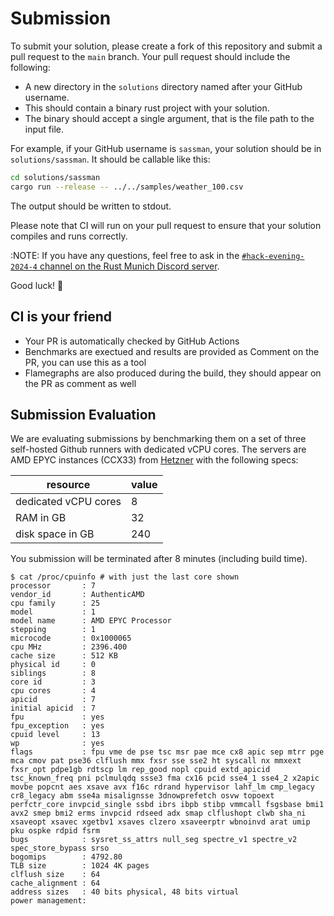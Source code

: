 # Submission

To submit your solution, please create a fork of this repository and submit a pull request to the
`main` branch. Your pull request should include the following:

- A new directory in the `solutions` directory named after your GitHub username.
- This should contain a binary rust project with your solution.
- The binary should accept a single argument, that is the file path to the input file.

For example, if your GitHub username is `sassman`, your solution should be in `solutions/sassman`.
It should be callable like this:

```sh
cd solutions/sassman
cargo run --release -- ../../samples/weather_100.csv
```

The output should be written to stdout.

Please note that CI will run on your pull request to ensure that your solution compiles and runs
correctly.

:NOTE: If you have any questions, feel free to ask in the
[`#hack-evening-2024-4` channel on the Rust Munich Discord server](https://discord.com/channels/704612189532586014/1315802468868817007).

Good luck! 🦀

## CI is your friend

- Your PR is automatically checked by GitHub Actions
- Benchmarks are exectued and results are provided as Comment on the PR, you can use this as a tool
- Flamegraphs are also produced during the build, they should appear on the PR as comment as well

## Submission Evaluation

We are evaluating submissions by benchmarking them on a set of three self-hosted Github runners with
dedicated vCPU cores. The servers are AMD EPYC instances (CCX33) from
[Hetzner](https://www.hetzner.com/cloud/) with the following specs:

| resource             | value |
| -------------------- | ----- |
| dedicated vCPU cores | 8     |
| RAM in GB            | 32    |
| disk space in GB     | 240   |

You submission will be terminated after 8 minutes (including build time).

```text
$ cat /proc/cpuinfo # with just the last core shown
processor       : 7
vendor_id       : AuthenticAMD
cpu family      : 25
model           : 1
model name      : AMD EPYC Processor
stepping        : 1
microcode       : 0x1000065
cpu MHz         : 2396.400
cache size      : 512 KB
physical id     : 0
siblings        : 8
core id         : 3
cpu cores       : 4
apicid          : 7
initial apicid  : 7
fpu             : yes
fpu_exception   : yes
cpuid level     : 13
wp              : yes
flags           : fpu vme de pse tsc msr pae mce cx8 apic sep mtrr pge mca cmov pat pse36 clflush mmx fxsr sse sse2 ht syscall nx mmxext fxsr_opt pdpe1gb rdtscp lm rep_good nopl cpuid extd_apicid tsc_known_freq pni pclmulqdq ssse3 fma cx16 pcid sse4_1 sse4_2 x2apic movbe popcnt aes xsave avx f16c rdrand hypervisor lahf_lm cmp_legacy cr8_legacy abm sse4a misalignsse 3dnowprefetch osvw topoext perfctr_core invpcid_single ssbd ibrs ibpb stibp vmmcall fsgsbase bmi1 avx2 smep bmi2 erms invpcid rdseed adx smap clflushopt clwb sha_ni xsaveopt xsavec xgetbv1 xsaves clzero xsaveerptr wbnoinvd arat umip pku ospke rdpid fsrm
bugs            : sysret_ss_attrs null_seg spectre_v1 spectre_v2 spec_store_bypass srso
bogomips        : 4792.80
TLB size        : 1024 4K pages
clflush size    : 64
cache_alignment : 64
address sizes   : 40 bits physical, 48 bits virtual
power management:
```
